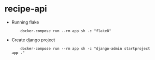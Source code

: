 # recipe-api

- Running flake 
    ``` 
        docker-compose run --rm app sh -c "flake8" 
    ```

- Create django project
    ``` 
        docker-compose run --rm app sh -c "django-admin startproject app ." 
    ```

